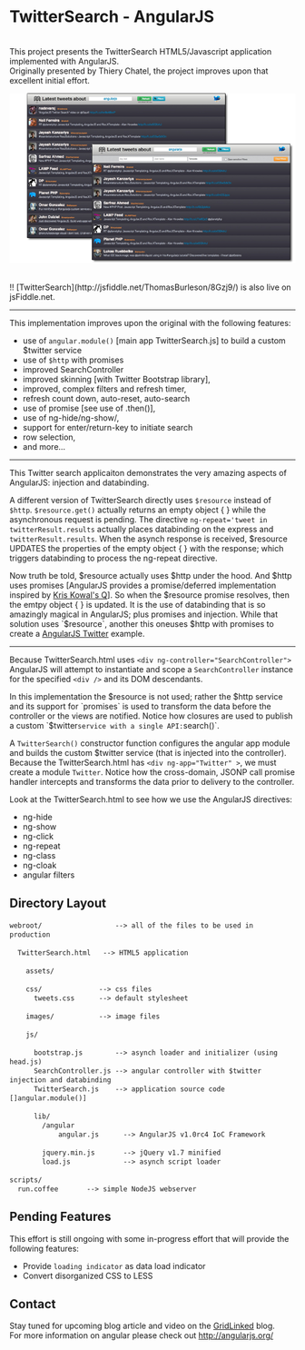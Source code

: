 # TwitterSearch - AngularJS

<br/>
This project presents the TwitterSearch HTML5/Javascript application implemented with AngularJS. <br/>Originally presented by Thiery Chatel,
the project improves upon that excellent initial effort.

![Screenshot](https://github.com/ThomasBurleson/angularJS-TwitterSearch/raw/master/webroot/assets/image/snaps/tweetsearch_app.png)<br/>


<br/>
!! [TwitterSearch](http://jsfiddle.net/ThomasBurleson/8Gzj9/) is also live on jsFiddle.net.

---

This implementation improves upon the original with the following features:

*  use of `angular.module()` [main app TwitterSearch.js] to build a custom $twitter service
*  use of `$http` with promises
*  improved SearchController
*  improved skinning [with Twitter Bootstrap library],
*  improved, complex filters and refresh timer,
*  refresh count down, auto-reset, auto-search
*  use of promise [see use of .then()],
*  use of ng-hide/ng-show/,
*  support for enter/return-key to initiate search
*  row selection,
*  and more...

----
This Twitter search applicaiton demonstrates the very amazing aspects of AngularJS: injection and databinding.

A  different version of TwitterSearch directly uses `$resource` instead of `$http`. `$resource.get()` actually returns an empty object { } while the asynchronous request is pending. The directive `ng-repeat='tweet in twitterResult.results` actually places databinding on the express and `twitterResult.results`.
When the asynch response is received, $resource UPDATES the properties of the empty object { } with the response; which triggers databinding to process the ng-repeat directive.

Now truth be told, $resource actually uses $http under the hood. And $http uses promises [AngularJS provides a promise/deferred implementation inspired by [Kris Kowal's Q](https://github.com/kriskowal/q)]. So when the $resource promise resolves, then the emtpy object { } is updated. It is the use of databinding that is so amazingly magical in AngularJS; plus promises and injection. While that solution uses `$resource`, another this oneuses $http with promises to create a <a href="http://jsfiddle.net/ThomasBurleson/8Gzj9/" >AngularJS Twitter</a> example.

----

Because TwitterSearch.html uses `<div ng-controller="SearchController">` AngularJS will attempt to instantiate and scope a `SearchController` instance for
the specified `<div />` and its DOM descendants.

In this implementation the $resource is not used; rather the $http service and its support for `promises` is used to transform the data before the controller or the views are notified.
Notice how closures are used to publish a custom `$twitter` service with a single API: `search()`.

A `TwitterSearch()` constructor function configures the angular app module and builds the custom $twitter service (that is injected into the controller). Because the TwitterSearch.html has `<div ng-app="Twitter" >`, we must create a module `Twitter`. Notice how the cross-domain, JSONP call promise handler intercepts and transforms the data prior to delivery to the controller.

Look at the TwitterSearch.html to see how we use the AngularJS directives:

*  ng-hide
*  ng-show
*  ng-click
*  ng-repeat
*  ng-class
*  ng-cloak
*  angular filters


## Directory Layout

    webroot/                  --> all of the files to be used in production

      TwitterSearch.html   --> HTML5 application

	    assets/

        css/              --> css files
          tweets.css      --> default stylesheet

        images/           --> image files

        js/
          
          bootstrap.js        --> asynch loader and initializer (using head.js)
          SearchController.js --> angular controller with $twitter injection and databinding
          TwitterSearch.js    --> application source code []angular.module()]

          lib/
            /angular
                angular.js      --> AngularJS v1.0rc4 IoC Framework
            
            jquery.min.js       --> jQuery v1.7 minified
            load.js             --> asynch script loader
            
    scripts/              
      run.coffee       --> simple NodeJS webserver



## Pending Features

This effort is still ongoing with some in-progress effort that will provide the following features:

*  Provide `loading indicator` as data load indicator
*  Convert disorganized CSS to LESS

## Contact

Stay tuned for upcoming blog article and video on the [GridLinked](http://www.gridlinked.info) blog.<br/>
For more information on angular please check out http://angularjs.org/

